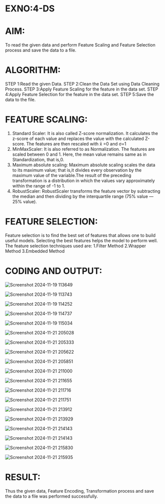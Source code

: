 # EXNO:4-DS
# AIM:
To read the given data and perform Feature Scaling and Feature Selection process and save the
data to a file.

# ALGORITHM:
STEP 1:Read the given Data.
STEP 2:Clean the Data Set using Data Cleaning Process.
STEP 3:Apply Feature Scaling for the feature in the data set.
STEP 4:Apply Feature Selection for the feature in the data set.
STEP 5:Save the data to the file.

# FEATURE SCALING:
1. Standard Scaler: It is also called Z-score normalization. It calculates the z-score of each value and replaces the value with the calculated Z-score. The features are then rescaled with x̄ =0 and σ=1
2. MinMaxScaler: It is also referred to as Normalization. The features are scaled between 0 and 1. Here, the mean value remains same as in Standardization, that is,0.
3. Maximum absolute scaling: Maximum absolute scaling scales the data to its maximum value; that is,it divides every observation by the maximum value of the variable.The result of the preceding transformation is a distribution in which the values vary approximately within the range of -1 to 1.
4. RobustScaler: RobustScaler transforms the feature vector by subtracting the median and then dividing by the interquartile range (75% value — 25% value).

# FEATURE SELECTION:
Feature selection is to find the best set of features that allows one to build useful models. Selecting the best features helps the model to perform well.
The feature selection techniques used are:
1.Filter Method
2.Wrapper Method
3.Embedded Method

# CODING AND OUTPUT:


![Screenshot 2024-11-19 113649](https://github.com/user-attachments/assets/d7517761-c927-4bc4-9f8b-2713bd50d23a)

![Screenshot 2024-11-19 113743](https://github.com/user-attachments/assets/e642bfc4-8d53-40ea-b9e1-86d84cddb75f)

![Screenshot 2024-11-19 114252](https://github.com/user-attachments/assets/210cf5b6-860c-4ace-892d-6dcde01194f8)

![Screenshot 2024-11-19 114737](https://github.com/user-attachments/assets/8a6e8bfa-4de5-4e26-a369-e22af5b2b36b)

![Screenshot 2024-11-19 115034](https://github.com/user-attachments/assets/1da2c622-ad43-48ef-8b53-e63d622a3036)

![Screenshot 2024-11-21 205028](https://github.com/user-attachments/assets/bd999a77-ed08-4e37-a4f7-d1d539e79464)

![Screenshot 2024-11-21 205333](https://github.com/user-attachments/assets/c5d7d1e3-9ce8-4ea9-a4af-0e20440345f5)

![Screenshot 2024-11-21 205622](https://github.com/user-attachments/assets/0620f7aa-24ee-4f96-b0ea-ff439b30c228)

![Screenshot 2024-11-21 205851](https://github.com/user-attachments/assets/dc59a836-32ea-4bc4-b059-bf134501dd7b)

![Screenshot 2024-11-21 211000](https://github.com/user-attachments/assets/308d44ad-0ffc-45fa-b2b7-ebb1273774c7)

![Screenshot 2024-11-21 211655](https://github.com/user-attachments/assets/2531a728-42e2-4b23-a356-b0c082b41bfc)

![Screenshot 2024-11-21 211716](https://github.com/user-attachments/assets/fa430696-2d1e-4c32-ad2d-cea75db28e9d)

![Screenshot 2024-11-21 211751](https://github.com/user-attachments/assets/4644ed63-b0f3-4f33-a60f-b30c77975c2b)

![Screenshot 2024-11-21 213912](https://github.com/user-attachments/assets/f5cadefe-1495-454c-95ad-62c00ab91d63)

![Screenshot 2024-11-21 213929](https://github.com/user-attachments/assets/a212922c-1667-4f5d-b9a2-1121732c966b)

![Screenshot 2024-11-21 214143](https://github.com/user-attachments/assets/698cee18-b7dd-4e9f-9d8e-4de1171601d1)

![Screenshot 2024-11-21 214143](https://github.com/user-attachments/assets/cff5eb62-0ae5-479e-ac83-256fb1fcb738)

![Screenshot 2024-11-21 215830](https://github.com/user-attachments/assets/0bbc9635-87ce-4c49-a473-179798073be7)

![Screenshot 2024-11-21 215935](https://github.com/user-attachments/assets/979d8ca6-efbe-46c6-bda6-adca9512da2a)





# RESULT:


Thus the given data, Feature Encoding, Transformation process and save the data to a file was performed successfully.
